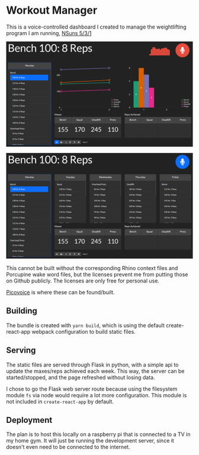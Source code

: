 Workout Manager
===============

This is a voice-controlled dashboard I created to manage the weightlifting program I am running, [NSuns 5/3/1](https://thefitness.wiki/routines/nsuns-lp/)

![Dashboard](img/Dashboard.png)

![Dashboard Week View](img/Dashboard_weekview.png)

This cannot be built without the corresponding Rhino context files and Porcupine wake word files, but the licenses prevent me from putting those on Github publicly. The licenses are only free for personal use.

[Picovoice](https://picovoice.ai/) is where these can be found/built.

Building
--------

The bundle is created with `yarn build`, which is using the default create-react-app webpack configuration to build static files.

Serving
-------

The static files are served through Flask in python, with a simple api to update the maxes/reps achieved each week. This way, the server can be started/stopped, and the page refreshed without losing data.

I chose to go the Flask web server route because using the filesystem module `fs` via node would require a lot more configuration. This module is not included in `create-react-app` by default.

Deployment
----------
The plan is to host this locally on a raspberry pi that is connected to a TV in my home gym. It will just be running the development server, since it doesn't even need to be connected to the internet.